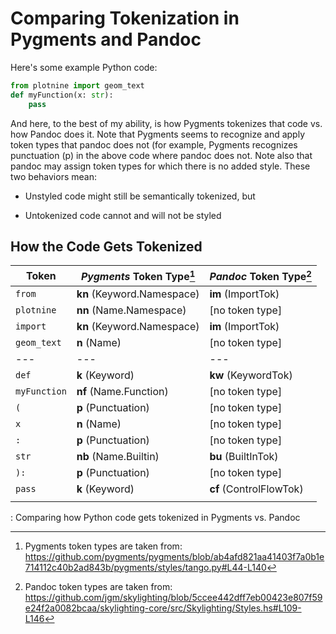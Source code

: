 # Comparing Tokenization in Pygments and Pandoc

Here's some example Python code:


```python
from plotnine import geom_text
def myFunction(x: str):
    pass
```

And here, to the best of my ability, is how Pygments tokenizes that code vs. how Pandoc does it. Note that Pygments seems to recognize and apply token types that pandoc does not (for example, Pygments recognizes punctuation (p) in the above code where pandoc does not. Note also that pandoc may assign token types for which there is no added style. These two behaviors mean:

-   Unstyled code might still be semantically tokenized, but

-   Untokenized code cannot and will not be styled

## How the Code Gets Tokenized

| Token        | *Pygments* Token Type[^comparing-python-tokenization-1] | *Pandoc* Token Type[^comparing-python-tokenization-2] |
|--------------|---------------------------------------------------------|-------------------------------------------------------|
| `from`       | **kn** (Keyword.Namespace)                              | **im** (ImportTok)                                    |
| `plotnine`   | **nn** (Name.Namespace)                                 | [no token type]                                       |
| `import`     | **kn** (Keyword.Namespace)                              | **im** (ImportTok)                                    |
| `geom_text`  | **n** (Name)                                            | [no token type]                                       |
| ---          | ---                                                     | ---                                                   |
| `def`        | **k** (Keyword)                                         | **kw** (KeywordTok)                                   |
| `myFunction` | **nf** (Name.Function)                                  | [no token type]                                       |
| `(`          | **p** (Punctuation)                                     | [no token type]                                       |
| `x`          | **n** (Name)                                            | [no token type]                                       |
| `:`          | **p** (Punctuation)                                     | [no token type]                                       |
| `str`        | **nb** (Name.Builtin)                                   | **bu** (BuiltInTok)                                   |
| `):`         | **p** (Punctuation)                                     | [no token type]                                       |
| `pass`       | **k** (Keyword)                                         | **cf** (ControlFlowTok)                               |
|              |                                                         |                                                       |

: Comparing how Python code gets tokenized in Pygments vs. Pandoc

[^comparing-python-tokenization-1]: Pygments token types are taken from: <https://github.com/pygments/pygments/blob/ab4afd821aa41403f7a0b1e714112c40b2ad843b/pygments/styles/tango.py#L44-L140>

[^comparing-python-tokenization-2]: Pandoc token types are taken from: <https://github.com/jgm/skylighting/blob/5ccee442dff7eb00423e807f59e24f2a0082bcaa/skylighting-core/src/Skylighting/Styles.hs#L109-L146>
